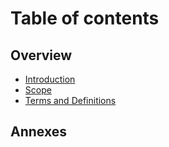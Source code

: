 # Table of contents

## Overview

* [Introduction](Introduction.md)
* [Scope](Scope.md)
* [Terms and Definitions](Terms-And-Definitions.md)

## Annexes
